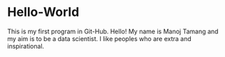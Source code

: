 # Hello-World
This is my first program in Git-Hub.
Hello! My name is Manoj Tamang and my aim is to be a data scientist.
I like peoples who are extra and inspirational.
